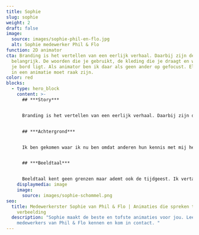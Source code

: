```yaml
---
title: Sophie
slug: sophie
weight: 2
draft: false
image:
  source: images/sophie-phil-en-flo.jpg
  alt: Sophie medewerker Phil & Flo
function: 2D animator
cta: Branding is het vertellen van een eerlijk verhaal. Daarbij zijn details
  belangrijk. De woorden die je gebruikt, de kleding die je draagt en wat er op
  je bord ligt. Als animator ben ik daar als geen ander op gefocust. Elk beeld
  in een animatie moet raak zijn.
color: red
blocks:
  - type: hero_block
    content: >-
      ## ***Story***


      Branding is het vertellen van een eerlijk verhaal. Daarbij zijn details belangrijk. De woorden die je gebruikt, de kleding die je draagt en wat er op je bord ligt. Als animator ben ik daar als geen ander op gefocust. Elk beeld in een [animatie](https://www.philenflo.nl/oplossingen/animatie-laten-maken/) moet raak zijn. Dat botst soms met de strakke deadlines maar vormt tegelijkertijd de uitdaging. 


      ## ***Achtergrond***


      Ik ben gekomen waar ik nu ben omdat anderen hun kennis met mij hebben gedeeld. Zoals Stichting Topaze uit Den Haag, het Grafisch Lyceum Rotterdam en Academie Minerva in Groningen. Dat delen van kennis is nog steeds de basis van mijn werk. Het beste resultaat bereik je samen en dat vraagt tijden energie van zowel ons team als van onze opdrachtgevers. Een mooi voorbeeld van een leuke opdrachtgever is Andrea Kruis. Het is ons samen met haar gelukt om drie fantastische animaties voor Den Hartogh binnen het gewenste tijdspad af te krijgen. Dat was waanzinnig gaaf en echt een team effort!


      ## ***Beeldtaal***


      Beeldtaal kent geen grenzen maar ademt ook de tijdgeest. Ik vertaal het verhaal van anderen in beelden. Daarom luister ik tijdens een creatieve sessie altijd heel goed. Naar wat er gezegd wordt maar vooral naar wat er niet gezegd wordt. Daarna ga ik er samen met mijn collega's voor zorgen dat wij een unieke productie afleveren.
    displaymedia: image
    image:
      source: images/sophie-schommel.png
seo:
  title: Medewerkerster Sophie van Phil & Flo | Animaties die spreken tot de
    verbeelding
  description: "Sophie maakt de beste en tofste animaties voor jou. Leer de
    medewerkers van Phil & Flo kennen en kom in contact. "
---
```

